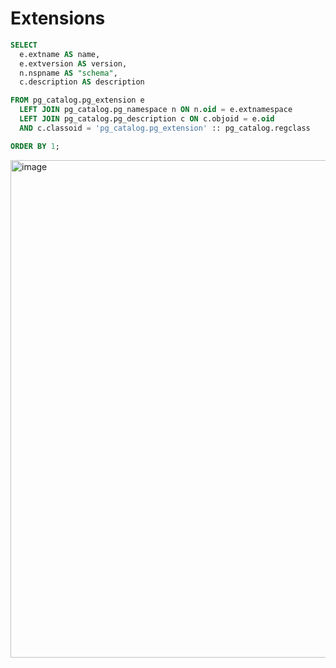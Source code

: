 # Extensions

```sql
SELECT
  e.extname AS name,
  e.extversion AS version,
  n.nspname AS "schema",
  c.description AS description

FROM pg_catalog.pg_extension e
  LEFT JOIN pg_catalog.pg_namespace n ON n.oid = e.extnamespace
  LEFT JOIN pg_catalog.pg_description c ON c.objoid = e.oid
  AND c.classoid = 'pg_catalog.pg_extension' :: pg_catalog.regclass

ORDER BY 1;
```

<img width="796" alt="image" src="https://user-images.githubusercontent.com/926720/210601720-c25d3f18-f103-4dd5-8a1e-458433d396e7.png">
